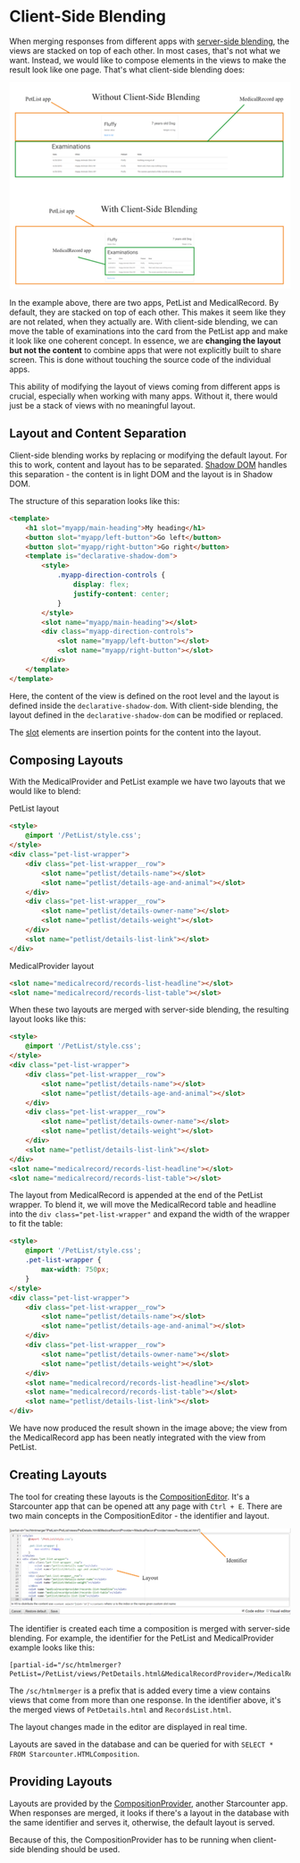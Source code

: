 # Client-Side Blending

When merging responses from different apps with [server-side blending](server-side-blending), the views are stacked on top of each other. In most cases, that's not what we want. Instead, we would like to compose elements in the views to make the result look like one page. That's what client-side blending does:

![Blending comparison](/assets/SimpleBlendingDemo.PNG)

In the example above, there are two apps, PetList and MedicalRecord. By default, they are stacked on top of each other. This makes it seem like they are not related, when they actually are. With client-side blending, we can move the table of examinations into the card from the PetList app and make it look like one coherent concept. In essence, we are **changing the layout but not the content** to combine apps that were not explicitly built to share screen. This is done without touching the source code of the individual apps.

This ability of modifying the layout of views coming from different apps is crucial, especially when working with many apps. Without it, there would just be a stack of views with no meaningful layout.  

## Layout and Content Separation

Client-side blending works by replacing or modifying the default layout. For this to work, content and layout has to be separated. [Shadow DOM](https://www.html5rocks.com/en/tutorials/webcomponents/shadowdom/) handles this separation - the content is in light DOM and the layout is in Shadow DOM. 

The structure of this separation looks like this:
```html
<template>
    <h1 slot="myapp/main-heading">My heading</h1>
    <button slot="myapp/left-button">Go left</button>
    <button slot="myapp/right-button">Go right</button>
    <template is="declarative-shadow-dom">
        <style>
            .myapp-direction-controls {
                display: flex;
                justify-content: center;
            }
        </style>
        <slot name="myapp/main-heading"></slot>
        <div class="myapp-direction-controls">
            <slot name="myapp/left-button"></slot>
            <slot name="myapp/right-button"></slot>
        </div>
    </template>
</template>
```

Here, the content of the view is defined on the root level and the layout is defined inside the `declarative-shadow-dom`. With client-side blending, the layout defined in the `declarative-shadow-dom` can be modified or replaced.

The [slot](https://developer.mozilla.org/en-US/docs/Web/HTML/Element/slot) elements are insertion points for the content into the layout.  

## Composing Layouts

With the MedicalProvider and PetList example we have two layouts that we would like to blend:

<div class="code-name">PetList layout</div>

```html 
<style>
    @import '/PetList/style.css';
</style>
<div class="pet-list-wrapper">
    <div class="pet-list-wrapper__row">
        <slot name="petlist/details-name"></slot>
        <slot name="petlist/details-age-and-animal"></slot>
    </div>
    <div class="pet-list-wrapper__row">
        <slot name="petlist/details-owner-name"></slot>
        <slot name="petlist/details-weight"></slot>
    </div>
    <slot name="petlist/details-list-link"></slot>
</div>
```

<div class="code-name">MedicalProvider layout</div>

```html
<slot name="medicalrecord/records-list-headline"></slot>
<slot name="medicalrecord/records-list-table"></slot>
```

When these two layouts are merged with server-side blending, the resulting layout looks like this:

```html
<style>
    @import '/PetList/style.css';
</style>
<div class="pet-list-wrapper">
    <div class="pet-list-wrapper__row">
        <slot name="petlist/details-name"></slot>
        <slot name="petlist/details-age-and-animal"></slot>
    </div>
    <div class="pet-list-wrapper__row">
        <slot name="petlist/details-owner-name"></slot>
        <slot name="petlist/details-weight"></slot>
    </div>
    <slot name="petlist/details-list-link"></slot>
</div>
<slot name="medicalrecord/records-list-headline"></slot>
<slot name="medicalrecord/records-list-table"></slot>
```

The layout from MedicalRecord is appended at the end of the PetList wrapper. To blend it, we will move the MedicalRecord table and headline into the `div class="pet-list-wrapper"` and expand the width of the wrapper to fit the table:

```html
<style>
    @import '/PetList/style.css';
    .pet-list-wrapper {
        max-width: 750px;
    }
</style>
<div class="pet-list-wrapper">
    <div class="pet-list-wrapper__row">
        <slot name="petlist/details-name"></slot>
        <slot name="petlist/details-age-and-animal"></slot>
    </div>
    <div class="pet-list-wrapper__row">
        <slot name="petlist/details-owner-name"></slot>
        <slot name="petlist/details-weight"></slot>
    </div>
    <slot name="medicalrecord/records-list-headline"></slot>
    <slot name="medicalrecord/records-list-table"></slot>
    <slot name="petlist/details-list-link"></slot>
</div>
```

We have now produced the result shown in the image above; the view from the MedicalRecord app has been neatly integrated with the view from PetList.

## Creating Layouts

The tool for creating these layouts is the [CompositionEditor](https://github.com/starcounterapps/CompositionEditor). It's a Starcounter app that can be opened att any page with `Ctrl + E`. There are two main concepts in the CompositionEditor - the identifier and layout. 

![Composition editor](/assets/CompositionEditor.png)

The identifier is created each time a composition is merged with server-side blending. For example, the identifier for the PetList and MedicalProvider example looks like this:

```
[partial-id="/sc/htmlmerger?PetList=/PetList/views/PetDetails.html&MedicalRecordProvider=/MedicalRecordProvider/views/RecordsList.html"]
```

The `/sc/htmlmerger` is a prefix that is added every time a view contains views that come from more than one response. In the identifier above, it's the merged views of `PetDetails.html` and `RecordsList.html`. 

The layout changes made in the editor are displayed in real time.

Layouts are saved in the database and can be queried for with `SELECT * FROM Starcounter.HTMLComposition`. 

## Providing Layouts

Layouts are provided by the [CompositionProvider](https://github.com/starcounterapps/compositionprovider), another Starcounter app. When responses are merged, it looks if there's a layout in the database with the same identifier and serves it, otherwise, the default layout is served. 

Because of this, the CompositionProvider has to be running when client-side blending should be used. 